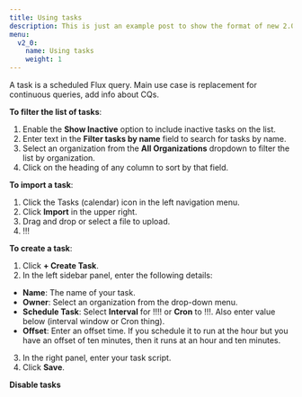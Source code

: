 ```yaml
---
title: Using tasks
description: This is just an example post to show the format of new 2.0 posts
menu:
  v2_0:
    name: Using tasks
    weight: 1
---
```

A task is a scheduled Flux query. Main use case is replacement for continuous queries, add info about CQs.

**To filter the list of tasks**:

1. Enable the **Show Inactive** option to include inactive tasks on the list.
2. Enter text in the **Filter tasks by name** field to search for tasks by name.
3. Select an organization from the **All Organizations** dropdown to filter the list by organization.
4. Click on the heading of any column to sort by that field.

**To import a task**:

1. Click the Tasks (calendar) icon in the left navigation menu.
2. Click **Import** in the upper right.
3. Drag and drop or select a file to upload.
4. !!!

**To create a task**:

1. Click **+ Create Task**.
2. In the left sidebar panel, enter the following details:
  * **Name**: The name of your task.
  * **Owner**: Select an organization from the drop-down menu.
  * **Schedule Task**: Select **Interval** for !!!! or **Cron** to !!!. Also enter value below (interval window or Cron thing).
  * **Offset**: Enter an offset time. If you schedule it to run at the hour but you have an offset of ten minutes, then it runs at an hour and ten minutes.
3. In the right panel, enter your task script.
4. Click **Save**.


**Disable tasks**
